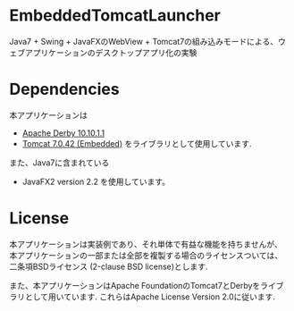 EmbeddedTomcatLauncher
======================

Java7 + Swing + JavaFXのWebView + Tomcat7の組み込みモードによる、ウェブアプリケーションのデスクトップアプリ化の実験

Dependencies
============
本アプリケーションは
- [Apache Derby 10.10.1.1](http://db.apache.org/derby/releases/release-10.10.1.1.cgi)
- [Tomcat 7.0.42 (Embedded)](http://tomcat.apache.org/download-70.cgi)
をライブラリとして使用しています.


また、Java7に含まれている
- JavaFX2 version 2.2
を使用しています。


License
========
本アプリケーションは実装例であり、それ単体で有益な機能を持ちませんが、
本アプリケーションの一部または全部を複製する場合のライセンスついては、
二条項BSDライセンス (2-clause BSD license)とします.

また、本アプリケーションはApache FoundationのTomcat7とDerbyをライブラリとして用いています.
これらはApache License Version 2.0に従います.
